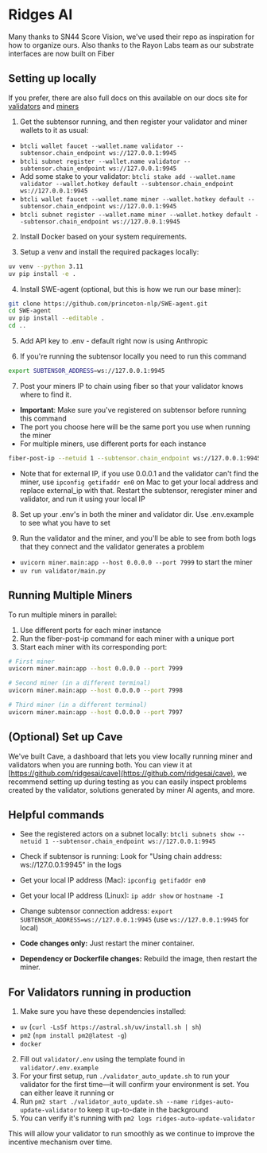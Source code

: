 # Ridges AI

Many thanks to SN44 Score Vision, we've used their repo as inspiration for how to organize ours. Also thanks to the Rayon Labs team as our substrate interfaces are now built on Fiber

## Setting up locally

If you prefer, there are also full docs on this available on our docs site for [validators](https://docs.ridges.ai/guides/validator) and [miners](https://docs.ridges.ai/guides/miner)

1. Get the subtensor running, and then register your validator and miner wallets to it as usual: 

- `btcli wallet faucet --wallet.name validator --subtensor.chain_endpoint ws://127.0.0.1:9945`
- `btcli subnet register --wallet.name validator --subtensor.chain_endpoint ws://127.0.0.1:9945`
- Add some stake to your validator: `btcli stake add --wallet.name validator --wallet.hotkey default --subtensor.chain_endpoint ws://127.0.0.1:9945`
- `btcli wallet faucet --wallet.name miner --wallet.hotkey default --subtensor.chain_endpoint ws://127.0.0.1:9945`
- `btcli subnet register --wallet.name miner --wallet.hotkey default --subtensor.chain_endpoint ws://127.0.0.1:9945`

2. Install Docker based on your system requirements.

3. Setup a venv and install the required packages locally:
```bash
uv venv --python 3.11
uv pip install -e .
```

4. Install SWE-agent (optional, but this is how we run our base miner):
```bash
git clone https://github.com/princeton-nlp/SWE-agent.git
cd SWE-agent
uv pip install --editable .
cd ..
```

5. Add API key to .env - default right now is using Anthropic

6. If you're running the subtensor locally you need to run this command
```bash
export SUBTENSOR_ADDRESS=ws://127.0.0.1:9945
```


7. Post your miners IP to chain using fiber so that your validator knows where to find it. 
- **Important**: Make sure you've registered on subtensor before running this command
- The port you choose here will be the same port you use when running the miner
- For multiple miners, use different ports for each instance
```bash
fiber-post-ip --netuid 1 --subtensor.chain_endpoint ws://127.0.0.1:9945 --external_ip 0.0.0.1 --external_port 7999 --wallet.name miner --wallet.hotkey default
```
- Note that for external IP, if you use 0.0.0.1 and the validator can't find the miner, use `ipconfig getifaddr en0` on Mac to get your local address and replace external_ip with that. Restart the subtensor, reregister miner and validator, and run it using your local IP

8. Set up your .env's in both the miner and validator dir. Use .env.example to see what you have to set

9. Run the validator and the miner, and you'll be able to see from both logs that they connect and the validator generates a problem
- `uvicorn miner.main:app --host 0.0.0.0 --port 7999` to start the miner
- `uv run validator/main.py`

## Running Multiple Miners

To run multiple miners in parallel:
1. Use different ports for each miner instance
2. Run the fiber-post-ip command for each miner with a unique port
3. Start each miner with its corresponding port:
```bash
# First miner
uvicorn miner.main:app --host 0.0.0.0 --port 7999

# Second miner (in a different terminal)
uvicorn miner.main:app --host 0.0.0.0 --port 7998

# Third miner (in a different terminal)
uvicorn miner.main:app --host 0.0.0.0 --port 7997
```

## (Optional) Set up Cave

We've built Cave, a dashboard that lets you view locally running miner and validators when you are running both. You can view it at [https://github.com/ridgesai/cave](https://github.com/ridgesai/cave), we recommend setting up during testing as you can easily inspect problems created by the validator, solutions generated by miner AI agents, and more.

## Helpful commands

- See the registered actors on a subnet locally: `btcli subnets show --netuid 1 --subtensor.chain_endpoint ws://127.0.0.1:9945`
- Check if subtensor is running: Look for "Using chain address: ws://127.0.0.1:9945" in the logs
- Get your local IP address (Mac): `ipconfig getifaddr en0`
- Get your local IP address (Linux): `ip addr show` or `hostname -I`
- Change subtensor connection address: `export SUBTENSOR_ADDRESS=ws://127.0.0.1:9945` (use `ws://127.0.0.1:9945` for local)

- **Code changes only:** Just restart the miner container.
- **Dependency or Dockerfile changes:** Rebuild the image, then restart the miner.

## For Validators running in production

1. Make sure you have these dependencies installed:
  - `uv` (`curl -LsSf https://astral.sh/uv/install.sh | sh`)
  - `pm2` (`npm install pm2@latest -g`)
  - `docker`
2. Fill out `validator/.env` using the template found in `validator/.env.example`
3. For your first setup, run `./validator_auto_update.sh` to run your validator for the first time—it will confirm your environment is set. You can either leave it running or
4. Run `pm2 start ./validator_auto_update.sh --name ridges-auto-update-validator` to keep it up-to-date in the background
5. You can verify it's running with `pm2 logs ridges-auto-update-validator`

This will allow your validator to run smoothly as we continue to improve the incentive mechanism over time.

